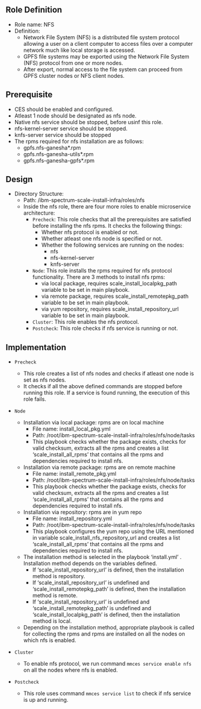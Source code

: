 Role Definition
-------------------------------
- Role name: NFS
- Definition:
  - Network File System (NFS) is a distributed file system protocol allowing a user on a client computer to access files over a computer network much like local storage is accessed. 
  - GPFS file systems may be exported using the Network File System (NFS) protocol from one or more nodes. 
  - After export, normal access to the file system can proceed from GPFS cluster nodes or NFS client nodes.
  
  
 
Prerequisite
----------------------------
- CES should be enabled and configured.
- Atleast 1 node should be designated as nfs node.
- Native nfs service should be stopped, before usinf this role.
- nfs-kernel-server service should be stopped.
- knfs-server service should be stopped
- The rpms required for nfs installation are as follows:
  - gpfs.nfs-ganesha*.rpm
  - gpfs.nfs-ganesha-utils*.rpm
  - gpfs.nfs-ganesha-gpfs*.rpm
  
Design
---------------------------
- Directory Structure:
  - Path: /ibm-spectrum-scale-install-infra/roles/nfs
  - Inside the nfs role, there are four more roles to enable microservice architecture:
    - `Precheck`: This role checks that all the prerequisites are satisfied before installing the nfs rpms. It checks the following things:
      - Whether nfs protocol is enabled or not.
      - Whether atleast one nfs node is specified or not.
      - Whether the following services are running on the nodes:
        - nfs
        - nfs-kernel-server
        - knfs-server
    - `Node`: This role installs the rpms required for nfs protocol functionality. There are 3 methods to install nfs rpms:  
      - via local package, requires  scale_install_localpkg_path variable to be set in main playbook.
      - via remote package, requires scale_install_remotepkg_path variable to be set in main playbook.
      - via yum repository, requires scale_install_repository_url variable to be set in main playbook.
    - `Cluster`: This role enables the nfs protocol.
    - `Postcheck`: This role checks if nfs service is running or not.

Implementation
-------------------------
- `Precheck`
  - This role creates a list of nfs nodes and checks if atleast one node is set as nfs nodes.
  - It checks if all the above defined commands are stopped before running this role. If a service is found running, the execution of this role fails.
  
- `Node`
  - Installation via local package: rpms are on local machine
    - File name: install_local_pkg.yml
    - Path: /root/ibm-spectrum-scale-install-infra/roles/nfs/node/tasks
    - This playbook checks whether the package exists, checks for valid checksum, extracts all the rpms and creates a list ‘scale_install_all_rpms’ that contains all the rpms and dependencies required to install nfs.
  - Installation via remote package: rpms are on remote machine
    - File name: install_remote_pkg.yml
    - Path: /root/ibm-spectrum-scale-install-infra/roles/nfs/node/tasks
    - This playbook checks whether the package exists, checks for valid checksum, extracts all the rpms and creates a list ‘scale_install_all_rpms’ that contains all the rpms and dependencies required to install nfs.
  - Installation via repository: rpms are in yum repo
    - File name: install_repository.yml
    - Path: /root/ibm-spectrum-scale-install-infra/roles/nfs/node/tasks
    - This playbook configures the yum repo using the URL mentioned in variable scale_install_nfs_repository_url and creates a list ‘scale_install_all_rpms’ that contains all the rpms and dependencies required to install nfs.
  - The installation method is selected in the playbook ‘install.yml’ . Installation method depends on the variables defined.
    - If  ‘scale_install_repository_url’ is defined, then the installation method is repository.
    -	If  ‘scale_install_repository_url’ is undefined and ‘scale_install_remotepkg_path’ is defined, then the installation method is remote.
    -	If  ‘scale_install_repository_url’ is undefined and ‘scale_install_remotepkg_path’ is undefined and ‘scale_install_localpkg_path’ is defined, then the installation method is local.
  - Depending on the installation method, appropriate playbook is called for collecting the rpms and rpms are installed on all the nodes on which nfs is enabled. 
  
- `Cluster`
  - To enable nfs protocol, we run command `mmces service enable nfs` on all the nodes where nfs is enabled.
  
- `Postcheck`
  - This role uses command `mmces service list` to check if nfs service is up and running.
